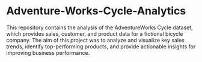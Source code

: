 # Adventure-Works-Cycle-Analytics
This repository contains the analysis of the AdventureWorks Cycle dataset, which provides sales, customer, and product data for a fictional bicycle company. The aim of this project was to analyze and visualize key sales trends, identify top-performing products, and provide actionable insights for improving business performance.
